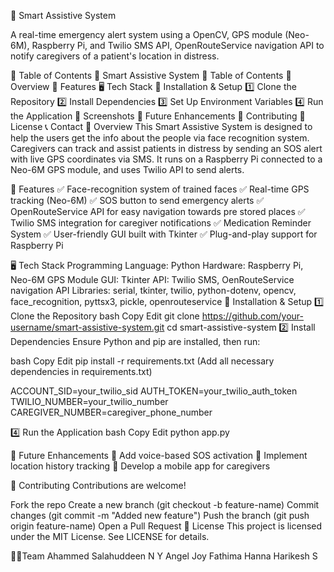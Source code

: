 📌 Smart Assistive System

A real-time emergency alert system using a OpenCV, GPS module (Neo-6M), Raspberry Pi, and Twilio SMS API, OpenRouteService navigation API to notify caregivers of a patient's location in distress.

📝 Table of Contents
📌 Smart Assistive System
📝 Table of Contents
📖 Overview
🎯 Features
🖥️ Tech Stack
🚀 Installation & Setup
1️⃣ Clone the Repository
2️⃣ Install Dependencies
3️⃣ Set Up Environment Variables
4️⃣ Run the Application
📸 Screenshots
🚀 Future Enhancements
🤝 Contributing
📜 License
📞 Contact
📖 Overview
This Smart Assistive System is designed to help the users get the info about the people via face recognition system. Caregivers can track and assist patients in distress by sending an SOS alert with live GPS coordinates via SMS. It runs on a Raspberry Pi connected to a Neo-6M GPS module, and uses Twilio API to send alerts.

🎯 Features
✅ Face-recognition system of trained faces
✅ Real-time GPS tracking (Neo-6M)
✅ SOS button to send emergency alerts
✅ OpenRouteService API for easy navigation towards pre stored places
✅ Twilio SMS integration for caregiver notifications
✅ Medication Reminder System
✅ User-friendly GUI built with Tkinter
✅ Plug-and-play support for Raspberry Pi

🖥️ Tech Stack
Programming Language: Python
Hardware: Raspberry Pi, Neo-6M GPS Module
GUI: Tkinter
API: Twilio SMS, OenRouteService navigation API
Libraries: serial, tkinter, twilio, python-dotenv, opencv, face_recognition, pyttsx3, pickle, openrouteservice
🚀 Installation & Setup
1️⃣ Clone the Repository
bash
Copy
Edit
git clone https://github.com/your-username/smart-assistive-system.git
cd smart-assistive-system
2️⃣ Install Dependencies
Ensure Python and pip are installed, then run:

bash
Copy
Edit
pip install -r requirements.txt
(Add all necessary dependencies in requirements.txt)

ACCOUNT_SID=your_twilio_sid
AUTH_TOKEN=your_twilio_auth_token
TWILIO_NUMBER=your_twilio_number
CAREGIVER_NUMBER=caregiver_phone_number

4️⃣ Run the Application
bash
Copy
Edit
python app.py

🚀 Future Enhancements
🔹 Add voice-based SOS activation
🔹 Implement location history tracking
🔹 Develop a mobile app for caregivers

🤝 Contributing
Contributions are welcome!

Fork the repo
Create a new branch (git checkout -b feature-name)
Commit changes (git commit -m "Added new feature")
Push the branch (git push origin feature-name)
Open a Pull Request
📜 License
This project is licensed under the MIT License. See LICENSE for details.

👨‍💻Team
Ahammed Salahuddeen N Y
Angel Joy
Fathima Hanna
Harikesh S
